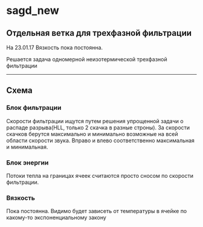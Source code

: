 # sagd_new
## Отдельная ветка для трехфазной фильтрации

На 23.01.17 Вязкость пока постоянна.

Решается задача одномерной неизотермической трехфазной фильтрации

-------------------------------------------------------------------------------------------
## Схема

### Блок фильтрации

Скорости фильтрации ищутся путем решения упрощенной задачи о распаде разрыва(HLL, только 2 скачка в разные строны). 
За скорости скачков берутся максимально и минимально возможные на всей области скорости звука. 
Вправо и влево соответственно максимальная и минимальная.

### Блок энергии

Потоки тепла на границах ячеек считаются просто сносом по скорости фильтрации.

### Вязкость

Пока постоянна. Видимо будет зависеть от температуры в ячейке по какому-то экспоненциальному закону
